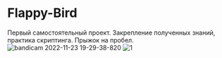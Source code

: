 # Flappy-Bird
Первый самостоятельный проект. Закрепление полученных знаний, практика скриптинга.
Прыжок на пробел.
![bandicam 2022-11-23 19-29-38-820](https://user-images.githubusercontent.com/74771589/203599019-c738f143-bbdf-44ee-8adf-c3ebf0e8343c.gif)
![1](https://user-images.githubusercontent.com/74771589/201480887-1be05755-0d6b-40fc-a498-27d4dbd25c8a.PNG)

